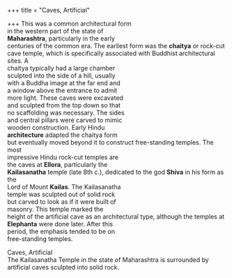 +++
title = "Caves, Artificial"

+++
This was a common architectural form  
in the western part of the state of  
**Maharashtra**, particularly in the early  
centuries of the common era. The earliest form was the **chaitya** or rock-cut  
cave temple, which is specifically associated with Buddhist architectural sites. A  
chaitya typically had a large chamber  
sculpted into the side of a hill, usually  
with a Buddha image at the far end and  
a window above the entrance to admit  
more light. These caves were excavated  
and sculpted from the top down so that  
no scaffolding was necessary. The sides  
and central pillars were carved to mimic  
wooden construction. Early Hindu  
**architecture** adapted the chaitya form  
but eventually moved beyond it to construct free-standing temples. The most  
impressive Hindu rock-cut temples are  
the caves at **Ellora**, particularly the  
**Kailasanatha** temple (late 8th c.), dedicated to the god **Shiva** in his form as the  
Lord of Mount **Kailas**. The Kailasanatha  
temple was sculpted out of solid rock  
but carved to look as if it were built of  
masonry. This temple marked the  
height of the artificial cave as an architectural type, although the temples at  
**Elephanta** were done later. After this  
period, the emphasis tended to be on  
free-standing temples.

Caves, Artificial  
The Kailasanatha Temple in the state of Maharashtra is surrounded by artificial caves sculpted into solid rock.  
